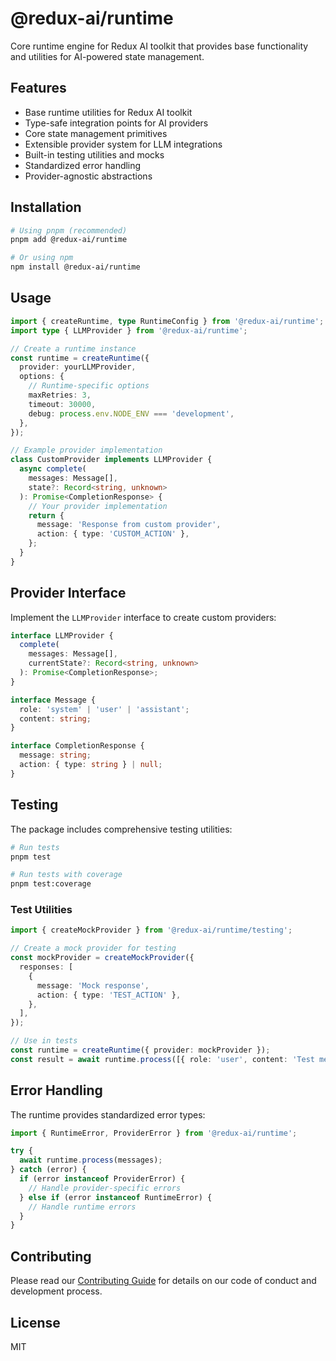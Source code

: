 # @redux-ai/runtime

Core runtime engine for Redux AI toolkit that provides base functionality and utilities for AI-powered state management.

## Features

- Base runtime utilities for Redux AI toolkit
- Type-safe integration points for AI providers
- Core state management primitives
- Extensible provider system for LLM integrations
- Built-in testing utilities and mocks
- Standardized error handling
- Provider-agnostic abstractions

## Installation

```bash
# Using pnpm (recommended)
pnpm add @redux-ai/runtime

# Or using npm
npm install @redux-ai/runtime
```

## Usage

```typescript
import { createRuntime, type RuntimeConfig } from '@redux-ai/runtime';
import type { LLMProvider } from '@redux-ai/runtime';

// Create a runtime instance
const runtime = createRuntime({
  provider: yourLLMProvider,
  options: {
    // Runtime-specific options
    maxRetries: 3,
    timeout: 30000,
    debug: process.env.NODE_ENV === 'development',
  },
});

// Example provider implementation
class CustomProvider implements LLMProvider {
  async complete(
    messages: Message[],
    state?: Record<string, unknown>
  ): Promise<CompletionResponse> {
    // Your provider implementation
    return {
      message: 'Response from custom provider',
      action: { type: 'CUSTOM_ACTION' },
    };
  }
}
```

## Provider Interface

Implement the `LLMProvider` interface to create custom providers:

```typescript
interface LLMProvider {
  complete(
    messages: Message[],
    currentState?: Record<string, unknown>
  ): Promise<CompletionResponse>;
}

interface Message {
  role: 'system' | 'user' | 'assistant';
  content: string;
}

interface CompletionResponse {
  message: string;
  action: { type: string } | null;
}
```

## Testing

The package includes comprehensive testing utilities:

```bash
# Run tests
pnpm test

# Run tests with coverage
pnpm test:coverage
```

### Test Utilities

```typescript
import { createMockProvider } from '@redux-ai/runtime/testing';

// Create a mock provider for testing
const mockProvider = createMockProvider({
  responses: [
    {
      message: 'Mock response',
      action: { type: 'TEST_ACTION' },
    },
  ],
});

// Use in tests
const runtime = createRuntime({ provider: mockProvider });
const result = await runtime.process([{ role: 'user', content: 'Test message' }]);
```

## Error Handling

The runtime provides standardized error types:

```typescript
import { RuntimeError, ProviderError } from '@redux-ai/runtime';

try {
  await runtime.process(messages);
} catch (error) {
  if (error instanceof ProviderError) {
    // Handle provider-specific errors
  } else if (error instanceof RuntimeError) {
    // Handle runtime errors
  }
}
```

## Contributing

Please read our [Contributing Guide](../../CONTRIBUTING.md) for details on our code of conduct and development process.

## License

MIT
